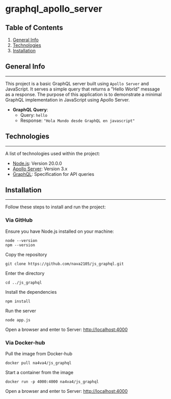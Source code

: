 # graphql_apollo_server
## Table of Contents
1. [General Info](#general-info)
2. [Technologies](#technologies)
3. [Installation](#installation)

## General Info
***  
This project is a basic GraphQL server built using `Apollo Server` and JavaScript. It serves a simple query that returns a "Hello World" message as a response. The purpose of this application is to demonstrate a minimal GraphQL implementation in JavaScript using Apollo Server.

- **GraphQL Query**:
    - Query: `hello`
    - Response: `"Hola Mundo desde GraphQL en javascript"`

## Technologies
***  
A list of technologies used within the project:
* [Node.js](https://nodejs.org): Version 20.0.0
* [Apollo Server](https://www.apollographql.com/docs/apollo-server/): Version 3.x
* [GraphQL](https://graphql.org): Specification for API queries

## Installation
***  
Follow these steps to install and run the project: 
### Via GitHub
Ensure you have Node.js installed on your machine:
```
node --version  
npm --version
```
Copy the repository
```
git clone https://github.com/nava2105/js_graphql.git
```
Enter the directory
```
cd ../js_graphql
```
Install the dependencies
```
npm install  
```
Run the server
```
node app.js
```
Open a browser and enter to
Server: [http://localhost:4000](http://localhost:4000)
### Via Docker-hub
Pull the image from Docker-hub
```
docker pull na4va4/js_graphql
```
Start a container from the image
```
docker run -p 4000:4000 na4va4/js_graphql
```
Open a browser and enter to
Server: [http://localhost:4000](http://localhost:4000)